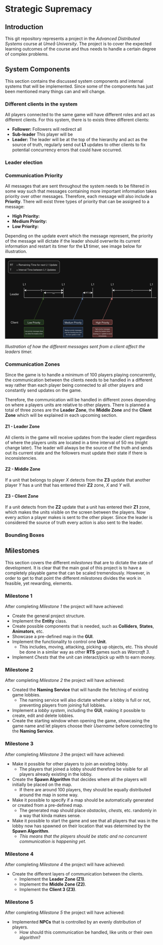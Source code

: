 # Strategic Supremacy

## Introduction

This git repository represents a project in the _Advanced Distributed Systems_ course at _Umeå University_. The project
is to cover the expected learning outcomes of the course and thus needs to handle a certain degree of complex problems.

## System Components

This section contains the discussed system components and internal systems that will be implemented. Since
some of the components has just been mentioned many things can and will change.

### Different clients in the system

All players connected to the same game will have different roles and act as different clients. For this
system, there is to exists three different clients:

- **Follower:** Followers will redirect all
- **Sub-leader** This player will be
- **Leader:** The leader will be at the top of the hierarchy and act as the source of truth, regularly send out **L1**
  updates to other clients to fix potential concurrency errors that could have occurred.
### Leader election

### Communication Priority

All messages that are sent throughout the system needs to be filtered in some way such that messages containing more 
important information takes priority over other messages. Therefore, each message will also include a **Priority**. 
There will exist three types of priority that can be assigned to a message:

- **High Priority:** 
- **Medium Priority:**
- **Low Priority:** 

Depending on the update event which the message represent, the priority of the message will dictate if the leader should
overwrite its current information and restart its timer for the **L1** timer, see image below for illustration.

![messagePriority](/docs/images/messagePriority.png)

_Illustration of how the different messages sent from a client affect the leaders timer._

### Communication Zones

Since the game is to handle a minimum of 100 players playing concurrently, the communication between the clients needs 
to be handled in a different way rather than each player being connected to all other players and constantly send 
updates on the game.

Therefore, the communication will be handled in different zones depending on where a players units are relative to 
other players. There is planned a total of three zones are the **Leader Zone**, the **Middle Zone** and the 
**Client Zone** which will be explained in each upcoming section.

#### Z1 - Leader Zone

All clients in the game will receive updates from the leader client regardless of
where the players units are located in a time interval of 50 ms (might change later). The leader will
always be the source of the truth and sends out its current state and the followers must update their state
if there is inconsistencies.

#### Z2 - Middle Zone

If a unit that belongs to player _X_ detects from the **Z3** update that another player _Y_
has a unit that has entered their **Z2** zone, _X_ and _Y_ will.

#### Z3 - Client Zone

If a unit detects from the **Z2** update that a unit has entered their **Z1** zone, which
makes the units visible on the screen between the players. Now every action a player makes is sent to
the other player. Since the leader is considered the source of truth every action is also sent to the leader.

### Bounding Boxes

## Milestones

This section covers the different _milestones_ that are to dictate the state of development. It is clear that the main goal
of this project is to have a completely playable game that can be scaled tremendously. However, in order to get to that
point the different _milestones_ divides the work in feasible, yet rewarding, elements.

### Milestone 1

After completing _Milestone 1_ the project will have achieved:

- Create the general project structure.
- Implement the **Entity** class.
- Create possible components that is needed, such as **Colliders**, **States**, **Animators**, etc.
- Showcase a pre-defined map in the **GUI**.
- Implement the functionality to control one **Unit**. 
  - This includes, moving, attacking, picking up objects, etc. This
    should be done in a similar way as other **RTS** games such as _Warcraft 3_.
- Implement _Chests_ that the unit can interact/pick up with to earn money.

### Milestone 2

After completing _Milestone 2_ the project will have achieved:

- Created the **Naming Service** that will handle the fetching of existing game lobbies. 
  - The naming service will also dictate whether a lobby is full or not, preventing players from joining full lobbies.
- Implement a _lobby system_, including the **GUI**, making it possible to create, edit and delete lobbies. 
- Create the starting window when opening the game, showcasing the game name and let players choose their _Username_
  before connecting to the **Naming Service**.

### Milestone 3

After completing _Milestone 3_ the project will have achieved:

- Make it possible for other players to join an existing lobby.
  - The players that joined a lobby should therefore be visible for all players already existing in the lobby.
- Create the **Spawn Algorithm** that decides where all the players will initially be placed on the map.
  - If there are around 100 players, they should be equally distributed around the map in some way.
- Make it possible to specify if a map should be automatically generated or created from a pre-defined map.
  - The generated map should place _obstacles_, _chests_, etc. randomly in a way that kinda makes sense.
- Make it possible to start the game and see that all players that was in the lobby now has spawned on their location 
  that was determined by the **Spawn Algorithm**.
  - _This means that the players should be static and no concurrent communication is happening yet._

### Milestone 4

After completing _Milestone 4_ the project will have achieved:

- Create the different layers of communication between the clients.
  - Implement the **Leader Zone (Z1)**.
  - Implement the **Middle Zone (Z2)**.
  - Implement the **Client 3 (Z3)**.

### Milestone 5

After completing _Milestone 5_ the project will have achieved:

- Implemented **NPCs** that is controlled by an evenly distribution of players.
  - How should this communication be handled, like units or their own algorithm?
